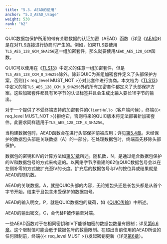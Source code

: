 ```yaml
---
title: "5.3. AEAD的使用"
anchor: "5.3_AEAD_Usage"
weight: 530
rank: "h2"
---
```


QUIC数据包保护所用的带有关联数据的认证加密（AEAD）函数（详见《[AEAD](https://www.rfc-editor.org/info/rfc5116)》）是在对TLS连接进行协商时产生的。例如，如果TLS要使用`TLS_AES_128_GCM_SHA256`这一组加密套件，那么就要使用`AEAD_AES_128_GCM`函数。

QUIC可以使用在《[TLS13](https://www.rfc-editor.org/info/rfc8446)》中定义的任意一组加密套件，但是`TLS_AES_128_CCM_8_SHA256`除外。除非QUIC为某组加密套件定义了头部保护方案，否则{{< req_level MUST_NOT >}}对此套件进行协商。本文档为《[TLS13](https://www.rfc-editor.org/info/rfc8446)》中定义的除`TLS_AES_128_CCM_8_SHA256`外的所有加密套件都定义了头部保护方案。这些加密套件都具有16字节的认证标签并且会生成比输入要长16字节的输出。

对于一个提供了不受终端支持的加密套件的`ClientHello`（客户端问候），终端{{< req_level MUST_NOT >}}拒绝它，否则将来的QUIC版本将无法部署新加密套件。此要求同样适用于`TLS_AES_128_CCM_8_SHA256`。

当构建数据包时，AEAD函数会在进行头部保护前被应用；详见[第5.4章](#5.4_Header_Protection)。未经保护的数据包头部是关联数据（A）的一部分。在处理数据包时，终端首先移除头部保护。

数据包的密钥和IV的计算方法如[第5.1章](#5.1_Packet_Protection_Keys)所述。随机数，N，是通过组合数据包保护的IV和数据包号的方式来构造的。以网络字节序重建的62位QUIC数据包号会以在左侧补零的方式被扩充至IV的长度。扩充后的数据包号与IV的按位异或结果就是AEAD的随机数。

AEAD的关联数据，A，就是QUIC头部的内容，无论短包头还是长包头都是从首个字节开始，结束于且包含未受保护的数据包号。

AEAD的输入明文，P，就是QUIC数据包的载荷，如《[QUIC传输](../RFC9000_Chinese_Translation)》中所述。

AEAD的输出密文，C，会代替P被传输至对端。

一些AEAD函数对于在相同密钥和IV下能够加密的数据包数量有限制；详见[第6.6章](#6.6_Limits_on_AEAD_Usage)。这个限制值可能会低于数据包号的数量限制。在超出当前使用的AEAD所设的任何限制前，终端{{< req_level MUST >}}发起密钥更新（详见[第6章](#6_Key_Update)）。
